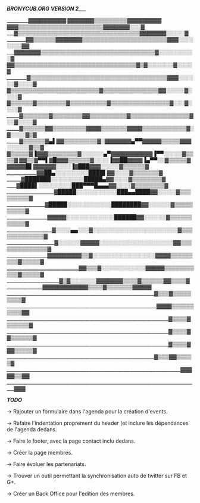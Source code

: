 _________________________BRONYCUB.ORG_________________________
_________________________VERSION 2____________________________

______________________▓▓▓▓▓▓▓▓▓▓
_____________▓▓▓▓▓▓▓▒▒▒▒▒▒▒▒▒▓▓▓▓▓▓▓______________________▓▓
_________▓▓▓▒▒▒▒▒▒▒▒▒▒▒▒▒▒▒▒▒▒▒▒▒▒▒▓▓▓▓▓▓_____________▓░░░▓
_______▓▒▒▒▒▒▒▒▒▒▒▒▒▒▒▒▒▒▒▒▒▒▒▒▒▒▒▒▒▒▒▒▒▒▓▓▓▓▓____▓▓░░░░░▓
________▓▓▒▒▒▒▒▒▓▓▓▓▓▓▓▒▒▒▒▒▒▒▒▒▒▒▒▒▒▒▒▒▒▒▒▒▒▒▓▓▓░░░░░░░░▓▓
__________▓▓▓▓▓▓▓▒▒▒▒▒▒▒▒▒▒▒▒▒▒▒▒▒▒▒▒▒▒▒▒▒▒▒▒▒▒▒▓░░░░░░░░░░▓
__________▓▓▒▒▒▒▒▒▒▒▒▒▒▒▒▒▒▒▒▒▒▒▒▒▒▒▒▒▒▒▒▒▒▒▒▓▒▓░░░░░░░▓░░░░▓
________▓▒▒▒▒▒▒▒▒▒▒▒▒▒▒▒▒▒▒▒▒▒▒▒▒▒▒▒▒▒▒▒▒▒▒▒▒▒▓▓▓░░░░░░▓░░░░▓
_______▓▒▒▒▒▒▒▒▒▒▒▒▒▒▒▒▒▒▒▒▒▒▒▒▒▓▒▒▒▒▒▒▒▒▒▒▒▒▒▒▒▓▓░░░░░▓░░░░▓
______▓▒▒▒▒▒▒▓▒▒▒▒▒▒▒▒▓▒▒▒▒▒▒▒▒▒▒▓▒▒▒▒▒▒▒▒▒▒▒▒▒▒▒▒▓░░░▓░░░░▓
_____▓▒▒▒▒▒▒▒▓▒▒▒▒▒▒▒▒▓▓▒▒▒▒▒▒▒▒▒▒▓▒▒▒▒▒▒▒▒▒▒▒▒▒▒▒▒▓░░▓░░░░▓
_____▓▒▒▒▒▒▒▓_▓▒▒▒▒▒▒▒▒▒▓▓▓▓▒▒▒▒▒▒▒▓▓▓▓▒▒▒▒▒▒▒▒▒▒▒▒▓░▓░░░░▓▒▓
_____▓▒▒▒▒▒▒▓▄▌▓▓▒▒▒▒▒▒▒▒▒▓░▓▓▓▓▓▓▓▄▀▀▓▓▓▓▓▒▒▒▒▒▓▓▓░░░░░░▓▒▒▓
______▓▒▒▒▒▒▓_▐_▓▓▓▒▒▒▒▒▒▒▒▓░░░░░░▄▀▓▓▓▓▓▓__▓▓▓▓▓▐▀▀░░░░░▓▒▒▒▒▓
_______▓▓▒▒▓_▀▀▌▓█_▓▓▓▒▒▒▒▒▒▓░░░░▐▓▓██___▓▓▓▓_______▐▄▀▀░░▓▒▒▒▒▒▓
_________▓▓▓____▓▓█▌____▓▓▓▓▓▓░░░░▐▓███______▓▓▓_______░░░░░▓▒▒▒▒▒▒▓
_________________▓▓██▄_____░░░░░░░░░████▌_______▓▓_______░░░░▓▒▒▒▒▒▒▒▓
__________________▓███████░░░░░░░░░█████▄______▓▓______░░░░▓▒▒▒▒▒▒▒▒▓
__________________▓██___██▌░░░░░░░░░███▀▀▀█▄▄▄▓▓______░░░░▓▒▒▒▒▒▒▒▒▓
___________________▓█████░░░░░░░░░░░███▄▄████▓▓_____░░░░░▓▒▒▒▒▒▒▒▒▒▓
___________________▓█████░░░░░░░░░░░░████████▓▓___░░░░░░▓▒▒▒▒▒▒▒▒▒▒▓
____________________▓▓▓▓▓░░░░░░░░░░░░░██████▓▓___░░░░░░▓▒▒▒▒▒▒▒▒▒▒▒▓
___________________▓░░░░▄▄░░░▓░░░░░░░░░░░░░░░░░░░░░░░▓▒▒▒▒▒▒▒▒▒▒▒▒▒▓
____________________▓░░░░░░▓▓▓▓▓░░░░░░░░░░░░░░░░░░░░▓▓▒▒▒▒▒▒▒▒▒▒▒▒▒▒▓
_____________________▓▓▓▓▓▓▓▓▓▒▒▓░░░░░░░░░░░░░░░░░▓▓▓▓▒▒▒▒▒▒▒▒▒▓▒▒▒▒▒▓
_____________________________▓▓▒▒▒▓░░░░░░░░░░░░▓▓▓▓____▓▒▒▒▒▒▒▒▒▒▒▒▓▒▒▒▒▒▓
_______________________________▓▒▓░░░░░░░▓▓▓▓▓▓_________▓▒▒▒▒▓▒▒▒▒▒▒▓▓▒▒▒▒▓
_______________________________▓▓▓▓▓▓▓▓▓▓▓________________▓▒▒▒▒▓▒▒▒▒▒▒▒▓▓▓▓▓
______________________________________________________________▓▒▒▒▓▒▒▒▒▒▒▒▒▒▓
_______________________________________________________________▓▓▓▓▒▒▒▒▒▒▒▒▒▒▓▓
____________________________________________________________________▓▒▒▒▒▓▒▒▒▒▒▒▓
____________________________________________________________________▓▒▒▒▒▓▓▒▒▒▒▒▒▓
____________________________________________________________________▓▒▒▒▒▓▓▓▒▒▒▒▒▓
_____________________________________________________________________▓▒▒▒▓__▓▒▒▒▒▒▓
______________________________________________________________________▓▓▓_____▓▓▒▒▓▓
_________________________________________________________________________________▓▓▓

_________________________TODO_________________________

-> Rajouter un formulaire dans l'agenda pour la création d'events.

-> Refaire l'indentation proprement du header (et inclure les dépendances de l'agenda dedans.

-> Faire le footer, avec la page contact inclu dedans.

-> Créer la page membres.

-> Faire évoluer les partenariats.

-> Trouver un outil permettant la synchronisation auto de twitter sur FB et G+.

-> Créer un Back Office pour l'edition des membres.
